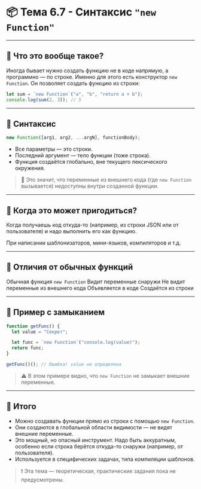 # 📦 Тема 6.7 - Синтаксис `"new Function"`

---

## 🔹 Что это вообще такое?

Иногда бывает нужно создать функцию не в коде напрямую, а программно — по строке. Именно для этого есть конструктор `new Function`.
Он позволяет создать функцию из строки:

```javascript
let sum = `new Function`("a", "b", "return a + b");
console.log(sum(2, 3)); // 5
```

---

## 🔹 Синтаксис

```javascript
new Function([arg1, arg2, ...argN], functionBody);
```

- Все параметры — это строки.
- Последний аргумент — тело функции (тоже строка).
- Функция создаётся глобально, вне текущего лексического окружения.

> 📌 Это значит, что переменные из внешнего кода (где `new Function` вызывается) недоступны внутри созданной функции.

---

## 🔹 Когда это может пригодиться?

Когда получаешь код откуда-то (например, из строки JSON или от пользователя) и надо выполнить его как функцию.

При написании шаблонизаторов, мини-языков, компиляторов и т.д.

---

## 🔹 Отличия от обычных функций

Обычная функция `new Function`
Видит переменные снаружи Не видит переменные из внешнего кода
Объявляется в коде Создаётся из строки

---

## 🔹 Пример с замыканием

```javascript
function getFunc() {
  let value = "Секрет";

  let func = `new Function`("console.log(value)");
  return func;
}

getFunc()(); // Ошибка! value не определена
```

> ⚠️ В этом примере видно, что `new Function` не замыкает внешние переменные.

---

## 🏁 Итого

- Можно создавать функции прямо из строки с помощью `new Function`.
- Они создаются в глобальной области видимости — не видят внешние переменные.
- Это мощный, но опасный инструмент. Надо быть аккуратным, особенно если строка берётся откуда-то снаружи (например, от пользователя).
- Используется в специфических задачах, типа компиляции шаблонов.

> ❗ Эта тема — теоретическая, практические задания пока не предусмотрены.
